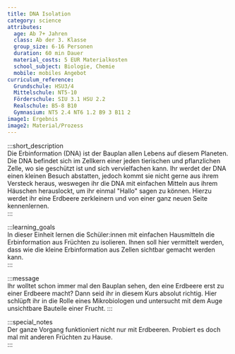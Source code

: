 ```yaml
---
title: DNA Isolation
category: science
attributes:
  age: Ab 7+ Jahren
  class: Ab der 3. Klasse
  group_size: 6-16 Personen
  duration: 60 min Dauer
  material_costs: 5 EUR Materialkosten
  school_subject: Biologie, Chemie
  mobile: mobiles Angebot
curriculum_reference:
  Grundschule: HSU3/4  
  Mittelschule: NT5-10
  Förderschule: SIU 3.1 HSU 2.2   
  Realschule: B5-8 B10
  Gymnasium: NT5 2.4 NT6 1.2 B9 3 B11 2
image1: Ergebnis
image2: Material/Prozess
---
```

:::short_description  
Die Erbinformation (DNA) ist der Bauplan allen Lebens auf diesem Planeten. Die DNA befindet sich im Zellkern einer jeden tierischen und pflanzlichen Zelle, wo sie geschützt ist und sich vervielfachen kann. Ihr werdet der DNA einen kleinen Besuch abstatten, jedoch kommt sie nicht gerne aus ihrem Versteck heraus, weswegen ihr die DNA mit einfachen Mitteln aus ihrem Häuschen herauslockt, um ihr einmal "Hallo" sagen zu können. Hierzu werdet ihr eine Erdbeere zerkleinern und von einer ganz neuen Seite kennenlernen.  
:::

:::learning_goals  
 In dieser Einheit lernen die Schüler:innen mit einfachen Hausmitteln die Erbinformation aus Früchten zu isolieren. Ihnen soll hier vermittelt werden, dass wie die kleine Erbinformation aus Zellen sichtbar gemacht werden kann.         
:::

:::message  
Ihr wolltet schon immer mal den Bauplan sehen, den eine Erdbeere erst zu einer Erdbeere macht? Dann seid ihr in diesem Kurs absolut richtig. Hier schlüpft ihr in die Rolle eines Mikrobiologen und untersucht mit dem Auge unsichtbare Bauteile einer Frucht.
:::  

:::special_notes  
Der ganze Vorgang funktioniert nicht nur mit Erdbeeren. Probiert es doch mal mit anderen Früchten zu Hause.  
:::
